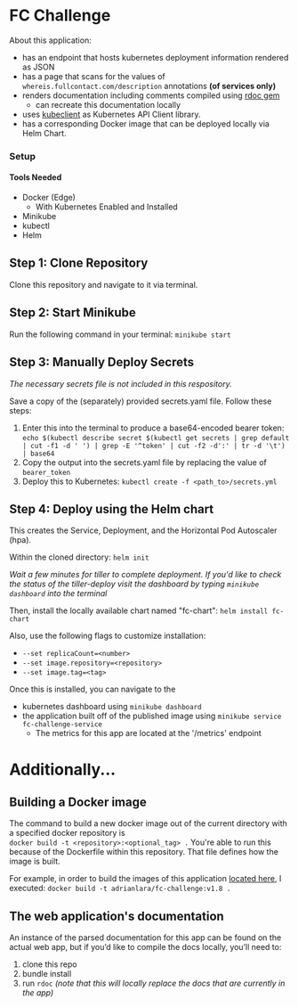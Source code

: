 # FC Challenge

About this application:
* has an endpoint that hosts kubernetes deployment information rendered as JSON
* has a page that scans for the values of `whereis.fullcontact.com/description` annotations **(of services only)**
* renders documentation including comments compiled using [rdoc gem](https://github.com/ruby/rdoc)
  * can recreate this documentation locally
* uses [kubeclient](https://github.com/abonas/kubeclient) as Kubernetes API Client library.
* has a corresponding Docker image that can be deployed locally via Helm Chart.

### Setup

#### Tools Needed

* Docker (Edge)
  * With Kubernetes Enabled and Installed
* Minikube
* kubectl
* Helm

## Step 1: Clone Repository
Clone this repository and navigate to it via terminal.

## Step 2: Start Minikube
Run the following command in your terminal:
```minikube start```

## Step 3: Manually Deploy Secrets
*The necessary secrets file is not included in this respository.*

Save a copy of the (separately) provided secrets.yaml file.
Follow these steps:
1. Enter this into the terminal to produce a base64-encoded bearer token: 
```echo $(kubectl describe secret $(kubectl get secrets | grep default | cut -f1 -d ' ') | grep -E '^token' | cut -f2 -d':' | tr -d '\t') | base64```
2. Copy the output into the secrets.yaml file by replacing the value of `bearer_token`
3. Deploy this to Kubernetes: 
```kubectl create -f <path_to>/secrets.yml```

## Step 4: Deploy using the Helm chart
This creates the Service, Deployment, and the Horizontal Pod Autoscaler (hpa).

Within the cloned directory:
```helm init```

*Wait a few minutes for tiller to complete deployment.*
*If you'd like to check the status of the tiller-deploy visit the dashboard by typing `minikube dashboard` into the terminal*

Then, install the locally available chart named "fc-chart":
```helm install fc-chart```

Also, use the following flags to customize installation:
* ```--set replicaCount=<number>```
* ```--set image.repository=<repository>```
* ```--set image.tag=<tag>```

Once this is installed, you can navigate to the
* kubernetes dashboard using `minikube dashboard`
* the application built off of the published image using `minikube service fc-challenge-service`
  * The metrics for this app are located at the '/metrics' endpoint

# Additionally...

## Building a Docker image
The command to build a new docker image out of the current directory with a specified docker repository is  
```docker build -t <repository>:<optional_tag> .```
You're able to run this because of the Dockerfile within this repository.  That file defines how the image is built.

For example, in order to build the images of this application [located here](https://hub.docker.com/r/adrianlara/fc-challenge/tags), I executed:
```docker build -t adrianlara/fc-challenge:v1.8 .```

## The web application's documentation
An instance of the parsed documentation for this app can be found on the actual web app, but if you’d like to compile the docs locally, you’ll need to:
1. clone this repo
2. bundle install
3. run `rdoc` *(note that this will locally replace the docs that are currently in the app)*
